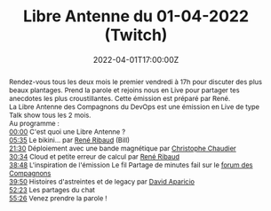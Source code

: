 ---
title: Libre Antenne du 01-04-2022 (Twitch)

event: Les Compagnons du DevOps
event_url:  https://www.compagnons-devops.fr

location: En ligne

summary: 🎤 Raconte-nous tes gros échecs ! | Libre Antenne du 01/04/2022
abstract: "Rendez-vous tous les deux mois le premier vendredi à 17h pour discuter des plus beaux plantages.
Prend la parole et rejoins nous en Live pour partager tes anecdotes les plus croustillantes. Cette émission est préparé par René.


La Libre Antenne des Compagnons du DevOps est une émission en Live de type Talk show tous les 2 mois.


Au programme :


[00:00](https://www.youtube.com/watch?v=PlqPI8ZYAK8&t=0s) C'est quoi une Libre Antenne ?


[05:35](https://www.youtube.com/watch?v=PlqPI8ZYAK8&t=335s) Le bikini...
par [René Ribaud](https://twitter.com/Uggla_) (Bill)


[21:30](https://www.youtube.com/watch?v=PlqPI8ZYAK8&t=1290s) Déploiement avec une bande magnétique
par [Christophe Chaudier](https://linkedin.com/in/cchaudier)


[30:34](https://www.youtube.com/watch?v=PlqPI8ZYAK8&t=1834s) Cloud et petite erreur de calcul
par [René Ribaud](https://www.linkedin.com/in/ren%C3%A9-ribaud-44145137/)


[38:48](https://www.youtube.com/watch?v=PlqPI8ZYAK8&t=2328s) L'inspiration de l'émission
Le fil Partage de minutes fail sur le [forum des Compagnons](https://forum.compagnons-devops.fr/t/partage-de-minutes-fail/1659)


[39:50](https://www.youtube.com/watch?v=PlqPI8ZYAK8&t=2390s) Histoires d'astreintes et de legacy
par [David Aparicio](https://twitter.com/dadideo)


[52:23](https://www.youtube.com/watch?v=PlqPI8ZYAK8&t=3143s) Les partages du chat


[55:26](https://www.youtube.com/watch?v=PlqPI8ZYAK8&t=3326s) Venez prendre la parole !"

date: "2022-04-01T17:00:00Z"
date_end: "2022-04-01T18:00:00Z"
all_day: false

publishDate: "2022-04-01T12:00:00Z"

authors: [David Aparicio]
tags: [Cloud, SRE, Quickie, Twitch]

featured: false

image:
  caption: 'Crédits: [**Youtube**](https://www.youtube.com/watch?v=PlqPI8ZYAK8&t=2897s)'
  focal_point: Right

links: 
#- icon: youtube
#  icon_pack: fab
#  name: Youtube
#  url: https://www.youtube.com/watch?v=PlqPI8ZYAK8&t=2897s
- name: Vidéo
  url: https://youtu.be/PlqPI8ZYAK8?t=2390
- icon: twitter
  icon_pack: fab
  name: Twitter
  url: https://twitter.com/art_devops/status/1509908251915304966 #https://twitter.com/c_chaudier/status/1509772550527598593
url_code: ""
url_pdf: ""
url_slides: ""
url_video: ""

slides: ""
projects: []
---